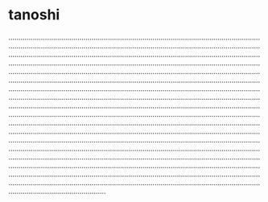 # tanoshi
........................................................................................................................................................................................................................................................................................................................................................................................................................................................................................................................................................................................................................................................................................................................................................................................................................................................................................................................................................................................................................................................................................................................................................................................................................................................................................................................................................................................................................................................................................................................................................................................................................................................................................................................................................................................................................................................................................................................................................................................................................................................................................................................................................................................................................................................................................................................................................................